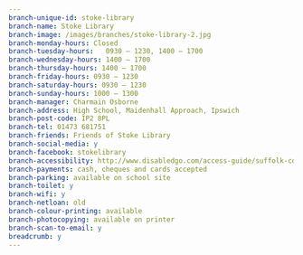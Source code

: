 ```yaml
---
branch-unique-id: stoke-library
branch-name: Stoke Library
branch-image: /images/branches/stoke-library-2.jpg
branch-monday-hours: Closed
branch-tuesday-hours:	0930 – 1230, 1400 – 1700
branch-wednesday-hours: 1400 – 1700
branch-thursday-hours: 1400 – 1700
branch-friday-hours: 0930 – 1230
branch-saturday-hours: 0930 – 1230
branch-sunday-hours: 1000 – 1300
branch-manager: Charmain Osborne
branch-address: High School, Maidenhall Approach, Ipswich
branch-post-code: IP2 8PL
branch-tel: 01473 681751
branch-friends: Friends of Stoke Library
branch-social-media: y
branch-facebook: stokelibrary
branch-accessibility: http://www.disabledgo.com/access-guide/suffolk-county-council/stoke-library-2
branch-payments: cash, cheques and cards accepted
branch-parking: available on school site
branch-toilet: y
branch-wifi: y
branch-netloan: old
branch-colour-printing: available
branch-photocopying: available on printer
branch-scan-to-email: y
breadcrumb: y
---
```

